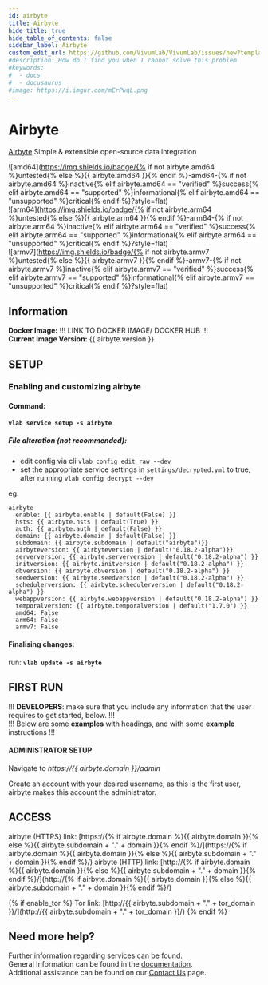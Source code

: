 ```yaml
---
id: airbyte
title: Airbyte
hide_title: true
hide_table_of_contents: false
sidebar_label: Airbyte
custom_edit_url: https://github.com/VivumLab/VivumLab/issues/new?template=documentation.md
#description: How do I find you when I cannot solve this problem
#keywords:
#  - docs
#  - docusaurus
#image: https://i.imgur.com/mErPwqL.png
---
```


# Airbyte

[Airbyte](https://airbyte.io) Simple & extensible open-source data integration

![amd64](https://img.shields.io/badge/{% if not airbyte.amd64 %}untested{% else %}{{ airbyte.amd64 }}{% endif %}-amd64-{% if not airbyte.amd64 %}inactive{% elif airbyte.amd64 == "verified" %}success{% elif airbyte.amd64 == "supported" %}informational{% elif airbyte.amd64 == "unsupported" %}critical{% endif %}?style=flat) <br />
![arm64](https://img.shields.io/badge/{% if not airbyte.arm64 %}untested{% else %}{{ airbyte.arm64 }}{% endif %}-arm64-{% if not airbyte.arm64 %}inactive{% elif airbyte.arm64 == "verified" %}success{% elif airbyte.arm64 == "supported" %}informational{% elif airbyte.arm64 == "unsupported" %}critical{% endif %}?style=flat) <br />
![armv7](https://img.shields.io/badge/{% if not airbyte.armv7 %}untested{% else %}{{ airbyte.armv7 }}{% endif %}-armv7-{% if not airbyte.armv7 %}inactive{% elif airbyte.armv7 == "verified" %}success{% elif airbyte.armv7 == "supported" %}informational{% elif airbyte.armv7 == "unsupported" %}critical{% endif %}?style=flat) <br />

## Information

**Docker Image:** !!! LINK TO DOCKER IMAGE/ DOCKER HUB !!! <br />
**Current Image Version:** {{ airbyte.version }}

## SETUP

### Enabling and customizing airbyte

#### Command:

**`vlab service setup -s airbyte`**

##### File alteration (not recommended):

- edit config via cli `vlab config edit_raw --dev`
- set the appropriate service settings in `settings/decrypted.yml` to true, after running `vlab config decrypt --dev`

eg.
```
airbyte
  enable: {{ airbyte.enable | default(False) }}
  hsts: {{ airbyte.hsts | default(True) }}
  auth: {{ airbyte.auth | default(False) }}
  domain: {{ airbyte.domain | default(False) }}
  subdomain: {{ airbyte.subdomain | default("airbyte")}}
  airbyteversion: {{ airbyteversion | default("0.18.2-alpha")}}
  serverversion: {{ airbyte.serverversion | default("0.18.2-alpha") }}
  initversion: {{ airbyte.initversion | default("0.18.2-alpha") }}
  dbversion: {{ airbyte.dbversion | default("0.18.2-alpha") }}
  seedversion: {{ airbyte.seedversion | default("0.18.2-alpha") }}
  schedulerversion: {{ airbyte.schedulerversion | default("0.18.2-alpha") }}
  webappversion: {{ airbyte.webappversion | default("0.18.2-alpha") }}
  temporalversion: {{ airbyte.temporalversion | default("1.7.0") }}
  amd64: False
  arm64: False
  armv7: False
```

#### Finalising changes:

run: **`vlab update -s airbyte`**

## FIRST RUN

!!! **DEVELOPERS**: make sure that you include any information that the user requires to get started, below. !!! <br />
!!! Below are some **examples** with headings, and with some **example** instructions !!!

#### ADMINISTRATOR SETUP

Navigate to *https://{{ airbyte.domain }}/admin*

Create an account with your desired username; as this is the first user, airbyte makes this account the administrator.

## ACCESS

airbyte (HTTPS) link: [https://{% if airbyte.domain %}{{ airbyte.domain }}{% else %}{{ airbyte.subdomain + "." + domain }}{% endif %}/](https://{% if airbyte.domain %}{{ airbyte.domain }}{% else %}{{ airbyte.subdomain + "." + domain }}{% endif %}/)
airbyte (HTTP) link: [http://{% if airbyte.domain %}{{ airbyte.domain }}{% else %}{{ airbyte.subdomain + "." + domain }}{% endif %}/](http://{% if airbyte.domain %}{{ airbyte.domain }}{% else %}{{ airbyte.subdomain + "." + domain }}{% endif %}/)

{% if enable_tor %}
Tor link: [http://{{ airbyte.subdomain + "." + tor_domain }}/](http://{{ airbyte.subdomain + "." + tor_domain }}/)
{% endif %}

## Need more help?
Further information regarding services can be found. <br />
General Information can be found in the [documentation](https://vivumlab.com/docs). <br />
Additional assistance can be found on our [Contact Us](https://vivumlab.com/docs/contact) page.
